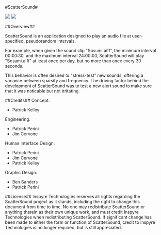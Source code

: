 #ScatterSound#

<img src="http://i.imgur.com/XMlXg.png"/> <img src="http://i.imgur.com/YiLE7.png"/>


##Overview##

ScatterSound is an application designed to play an audio file at user-specified, pseudorandom intervals.

For example, when given the sound clip "Sosumi.aiff", the minimum interval 00:00:30, and the maximum interval 24:00:00, ScatterSound will play "Sosumi.aiff" at least once per day, but no more than once every 30 seconds.

This behavior is often desired to "stress-test" new sounds, offering a variance between sparsity and frequency. The driving factor behind the development of ScatterSound was to test a new alert sound to make sure that it was noticable but not irritating.

##Credits##
Concept:

- Patrick Kelley

Engineering:

- Patrick Perini
- Jim Cervone

Human Interface Design:

- Patrick Perini
- Jim Cervone
- Patrick Kelley

Graphic Design:

- Ben Sanders
- Patrick Perini

##License##
Inspyre Technologies reserves all rights regarding the ScatterSound project as it stands, including the right to change this document from time to time.
No one may redistribute ScatterSound or anything therein as their own unique work, and must credit Inspyre Technologies when redistributing ScatterSound.
If significant change has been made to either the form or function of ScatterSound, credit to Inspyre Technologies is no longer required, but is still appreciated.
